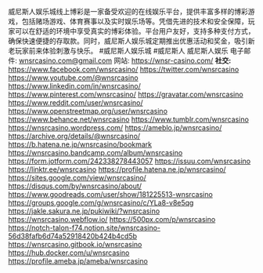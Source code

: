 威尼斯人娱乐城线上博彩是一家备受欢迎的在线娱乐平台，提供丰富多样的博彩游戏，包括赌场游戏、体育赛事以及实时娱乐场等。凭借先进的技术和安全保障，玩家可以在舒适的环境中享受真实的博彩体验。平台用户友好，支持多种支付方式，确保快速便捷的存取款。同时，威尼斯人娱乐城定期推出优惠活动和奖金，吸引新老玩家前来体验刺激与快乐。
#威尼斯人娱乐城 #威尼斯人 威尼斯人娱乐
电子邮件: wnsrcasino.com@gmail.com
网站: <a href="https://wnsr-casino.com/">https://wnsr-casino.com/</a>
<strong>社交:</strong>
<a href="https://www.facebook.com/wnsrcasino/">https://www.facebook.com/wnsrcasino/</a>
<a href="https://twitter.com/wnsrcasino">https://twitter.com/wnsrcasino</a>
<a href="https://www.youtube.com/@wnsrcasino">https://www.youtube.com/@wnsrcasino</a>
<a href="https://www.linkedin.com/in/wnsrcasino/">https://www.linkedin.com/in/wnsrcasino/</a>
<a href="https://www.pinterest.com/wnsrcasino/">https://www.pinterest.com/wnsrcasino/</a>
<a href="https://gravatar.com/wnsrcasino">https://gravatar.com/wnsrcasino</a>
<a href="https://www.reddit.com/user/wnsrcasino/">https://www.reddit.com/user/wnsrcasino/</a>
<a href="https://www.openstreetmap.org/user/wnsrcasino">https://www.openstreetmap.org/user/wnsrcasino</a>
<a href="https://www.behance.net/wnsrcasino">https://www.behance.net/wnsrcasino</a>
<a href="https://www.tumblr.com/wnsrcasino">https://www.tumblr.com/wnsrcasino</a>
<a href="https://wnsrcasino.wordpress.com/">https://wnsrcasino.wordpress.com/</a>
<a href="https://ameblo.jp/wnsrcasino/">https://ameblo.jp/wnsrcasino/</a>
<a href="https://archive.org/details/@wnsrcasino/">https://archive.org/details/@wnsrcasino/</a>
<a href="https://b.hatena.ne.jp/wnsrcasino/bookmark">https://b.hatena.ne.jp/wnsrcasino/bookmark</a>
<a href="https://wnsrcasino.bandcamp.com/album/wnsrcasino">https://wnsrcasino.bandcamp.com/album/wnsrcasino</a>
<a href="https://form.jotform.com/242338278443057">https://form.jotform.com/242338278443057</a>
<a href="https://issuu.com/wnsrcasino">https://issuu.com/wnsrcasino</a>
<a href="https://linktr.ee/wnsrcasino">https://linktr.ee/wnsrcasino</a>
<a href="https://profile.hatena.ne.jp/wnsrcasino/">https://profile.hatena.ne.jp/wnsrcasino/</a>
<a href="https://sites.google.com/view/wnsrcasino/">https://sites.google.com/view/wnsrcasino/</a>
<a href="https://disqus.com/by/wnsrcasino/about/">https://disqus.com/by/wnsrcasino/about/</a>
<a href="https://www.goodreads.com/user/show/181225513-wnsrcasino">https://www.goodreads.com/user/show/181225513-wnsrcasino</a>
<a href="https://groups.google.com/g/wnsrcasino/c/YLa8-v8e5qg">https://groups.google.com/g/wnsrcasino/c/YLa8-v8e5qg</a>
<a href="https://jakle.sakura.ne.jp/pukiwiki/?wnsrcasino">https://jakle.sakura.ne.jp/pukiwiki/?wnsrcasino</a>
<a href="https://wnsrcasino.webflow.io/">https://wnsrcasino.webflow.io/</a>
<a href="https://500px.com/p/wnsrcasino">https://500px.com/p/wnsrcasino</a>
<a href="https://notch-talon-f74.notion.site/wnsrcasino-56d38fafb6d74a52918420b424b4cd5b">https://notch-talon-f74.notion.site/wnsrcasino-56d38fafb6d74a52918420b424b4cd5b</a>
<a href="https://wnsrcasino.gitbook.io/wnsrcasino">https://wnsrcasino.gitbook.io/wnsrcasino</a>
<a href="https://hub.docker.com/u/wnsrcasino">https://hub.docker.com/u/wnsrcasino</a>
<a href="https://profile.ameba.jp/ameba/wnsrcasino">https://profile.ameba.jp/ameba/wnsrcasino</a>